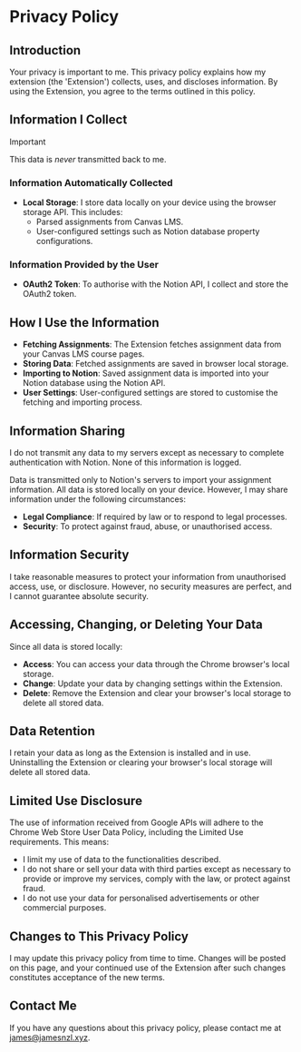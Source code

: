 # Privacy Policy

## Introduction

Your privacy is important to me.
This privacy policy explains how my extension (the 'Extension') collects, uses, and discloses information.
By using the Extension, you agree to the terms outlined in this policy.

## Information I Collect

> [!IMPORTANT]
> This data is _never_ transmitted back to me.

### Information Automatically Collected

- **Local Storage**: I store data locally on your device using the browser storage API. This includes:
  - Parsed assignments from Canvas LMS.
  - User-configured settings such as Notion database property configurations.

### Information Provided by the User

- **OAuth2 Token**: To authorise with the Notion API, I collect and store the OAuth2 token.

## How I Use the Information

- **Fetching Assignments**: The Extension fetches assignment data from your Canvas LMS course pages.
- **Storing Data**: Fetched assignments are saved in browser local storage.
- **Importing to Notion**: Saved assignment data is imported into your Notion database using the Notion API.
- **User Settings**: User-configured settings are stored to customise the fetching and importing process.

## Information Sharing

I do not transmit any data to my servers except as necessary to complete authentication with Notion.
None of this information is logged.

Data is transmitted only to Notion's servers to import your assignment information.
All data is stored locally on your device.
However, I may share information under the following circumstances:

- **Legal Compliance**: If required by law or to respond to legal processes.
- **Security**: To protect against fraud, abuse, or unauthorised access.

## Information Security

I take reasonable measures to protect your information from unauthorised access, use, or disclosure.
However, no security measures are perfect, and I cannot guarantee absolute security.

## Accessing, Changing, or Deleting Your Data

Since all data is stored locally:

- **Access**: You can access your data through the Chrome browser's local storage.
- **Change**: Update your data by changing settings within the Extension.
- **Delete**: Remove the Extension and clear your browser's local storage to delete all stored data.

## Data Retention

I retain your data as long as the Extension is installed and in use.
Uninstalling the Extension or clearing your browser's local storage will delete all stored data.

## Limited Use Disclosure

The use of information received from Google APIs will adhere to the Chrome Web Store User Data Policy, including the Limited Use requirements.
This means:

- I limit my use of data to the functionalities described.
- I do not share or sell your data with third parties except as necessary to provide or improve my services, comply with the law, or protect against fraud.
- I do not use your data for personalised advertisements or other commercial purposes.

## Changes to This Privacy Policy

I may update this privacy policy from time to time.
Changes will be posted on this page, and your continued use of the Extension after such changes constitutes acceptance of the new terms.

## Contact Me

If you have any questions about this privacy policy, please contact me at james@jamesnzl.xyz.
